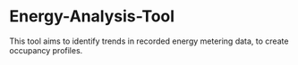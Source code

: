 # Energy-Analysis-Tool
This tool aims to identify trends in recorded energy metering data, to create occupancy profiles. 

